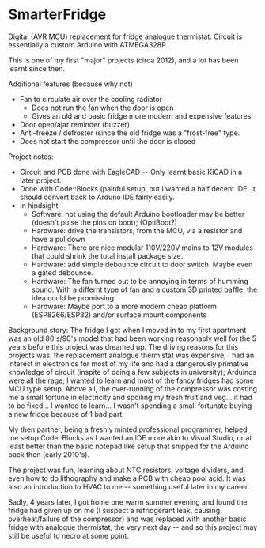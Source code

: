 # SmarterFridge
Digital (AVR MCU) replacement for fridge analogue thermistat.
Circuit is essentially a custom Arduino with ATMEGA328P.

This is one of my first "major" projects (circa 2012), and a lot has been learnt since then.

Additional features (because why not)
* Fan to circulate air over the cooling radiator
  * Does not run the fan when the door is open
  * Gives an old and basic fridge more modern and expensive features.
* Door open/ajar reminder (buzzer)
* Anti-freeze / defroster (since the old fridge was a "frost-free" type.
* Does not start the compressor until the door is closed

Project notes:
* Circuit and PCB done with EagleCAD -- Only learnt basic KiCAD in a later project.
* Done with Code::Blocks (painful setup, but I wanted a half decent IDE. It should convert back to Arduno IDE fairly easily.
* In hindsight:
  * Software: not using the default Arduino bootloader may be better (doesn't pulse the pins on boot); (OptiBoot?)
  * Hardware: drive the transistors, from the MCU, via a resistor and have a pulldown
  * Hardware: There are nice modular 110V/220V mains to 12V modules that could shrink the total install package size.
  * Hardware: add simple debounce circuit to door switch. Maybe even a gated debounce.
  * Hardware: The fan turned out to be annoying in terms of humming sound. With a differnt type of fan and a custom 3D printed baffle, the idea could be promissing.
  * Hardware: Maybe port to a more modern cheap platform (ESP8266/ESP32) and/or surface mount components


Background story:
The fridge I got when I moved in to my first apartment was an old 80's/90's model that had been working reasonably well for the 5 years before this project was dreamed up. The driving reasons for this projects was: the replacement analogue thermistat was expensive; I had an interest in electronics for most of my life and had a dangerously primative knowledge of circuit (inspite of doing a few subjects in university); Arduinos were all the rage; I wanted to learn and most of the fancy fridges had some MCU type setup. Above all, the over-running of the compressor was costing me a small fortune in electricity and spoiling my fresh fruit and veg... it had to be fixed... I wanted to learn... I wasn't spending a small fortunate buying a new fridge because of 1 bad part.

My then partner, being a freshly minted professional programmer, helped me setup Code::Blocks as I wanted an IDE more akin to Visual Studio, or at least better than the basic notepad like setup that shipped for the Arduino back then (early 2010's).

The project was fun, learning about NTC resistors, voltage dividers, and even how to do lithography and make a PCB with cheap pool acid. It was also an introduction to HVAC to me -- something useful later in my career.

Sadly, 4 years later, I got home one warm summer evening and found the fridge had given up on me (I suspect a refridgerant leak, causing overheat/failure of the compressor) and was replaced with another basic fridge with analogue thermistat, the very next day -- and so this project may still be useful to necro at some point.
